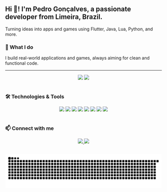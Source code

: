 <h2 align="left">Hi 👋! I'm Pedro Gonçalves, a passionate developer from Limeira, Brazil.</h2>
<p align="left">
  Turning ideas into apps and games using Flutter, Java, Lua, Python, and more.
</p>

<h3 align="left">🚀 What I do</h3>
<p align="left">
  I build real-world applications and games, always aiming for clean and functional code.
</p>

<hr>

<!-- GitHub Stats -->
<div align="center">
  <img src="https://github-readme-stats.vercel.app/api?username=pedrokGs&show_icons=true&theme=dracula&count_private=true" height="150" />
  <img src="https://github-readme-stats.vercel.app/api/top-langs?username=pedrokGs&layout=compact&theme=dracula&langs_count=5" height="150" />
</div>

<br>

<!-- Technologies -->
<h3 align="left">🛠 Technologies & Tools</h3>
<div align="center">
  <!-- Mobile -->
  <img src="https://cdn.jsdelivr.net/gh/devicons/devicon/icons/flutter/flutter-original.svg" height="30" />
  <img src="https://cdn.jsdelivr.net/gh/devicons/devicon/icons/dart/dart-original.svg" height="30" />

  <!-- Web / Scripting -->
  <img src="https://cdn.jsdelivr.net/gh/devicons/devicon/icons/javascript/javascript-original.svg" height="30" />
  <img src="https://cdn.jsdelivr.net/gh/devicons/devicon/icons/html5/html5-original.svg" height="30" />
  <img src="https://cdn.jsdelivr.net/gh/devicons/devicon/icons/css3/css3-original.svg" height="30" />

  <!-- Others -->
  <img src="https://cdn.jsdelivr.net/gh/devicons/devicon/icons/lua/lua-original.svg" height="30" />
  <img src="https://cdn.jsdelivr.net/gh/devicons/devicon/icons/kotlin/kotlin-original.svg" height="30" />
  <img src="https://cdn.jsdelivr.net/gh/devicons/devicon/icons/figma/figma-original.svg" height="30" />
</div>

<br>

<!-- Social Links -->
<h3 align="left">📫 Connect with me</h3>
<div align="center">
  <a href="https://www.linkedin.com/in/seu-linkedin">
    <img src="https://img.shields.io/badge/LinkedIn-0077B5?style=for-the-badge&logo=linkedin&logoColor=white" height="35" />
  </a>
  <a href="https://www.youtube.com/seu-canal">
    <img src="https://img.shields.io/badge/YouTube-FF0000?style=for-the-badge&logo=youtube&logoColor=white" height="35" />
  </a>
</div>

<br>

<!-- Optional Animation -->
<p align="center">
  <img src="https://raw.githubusercontent.com/pedroKgs/pedroKgs/output/snake.svg" alt="Snake animation" />
</p>

